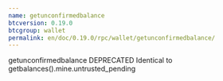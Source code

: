```yaml
---
name: getunconfirmedbalance
btcversion: 0.19.0
btcgroup: wallet
permalink: en/doc/0.19.0/rpc/wallet/getunconfirmedbalance/
---
```


getunconfirmedbalance
DEPRECATED
Identical to getbalances().mine.untrusted_pending


